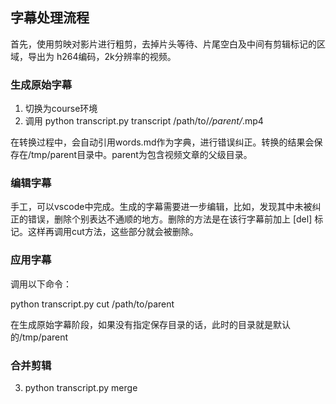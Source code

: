 ## 字幕处理流程
首先，使用剪映对影片进行粗剪，去掉片头等待、片尾空白及中间有剪辑标记的区域，导出为 h264编码，2k分辨率的视频。

### 生成原始字幕
1. 切换为course环境
2. 调用 python transcript.py transcript /path/to/*/parent/*.mp4

在转换过程中，会自动引用words.md作为字典，进行错误纠正。转换的结果会保存在/tmp/parent目录中。parent为包含视频文章的父级目录。

### 编辑字幕

手工，可以vscode中完成。生成的字幕需要进一步编辑，比如，发现其中未被纠正的错误，删除个别表达不通顺的地方。删除的方法是在该行字幕前加上 [del] 标记。这样再调用cut方法，这些部分就会被删除。

### 应用字幕

调用以下命令：

python transcript.py cut /path/to/parent

在生成原始字幕阶段，如果没有指定保存目录的话，此时的目录就是默认的/tmp/parent

### 合并剪辑

<!-- 合并cut的结果，传入工作目录，比如/tmp/14 和保存名字 -->
3. python transcript.py merge
